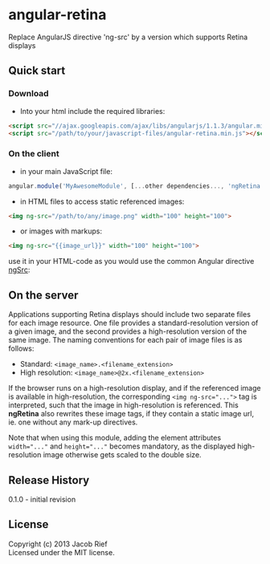 # angular-retina

Replace AngularJS directive 'ng-src' by a version which supports Retina displays

## Quick start
### Download

[min]: https://raw.github.com/jrief/angular-retina/master/dist/angular-retina.min.js
[max]: https://raw.github.com/jrief/angular-retina/master/dist/angular-retina.js

+ Into your html include the required libraries:

>
``` html
<script src="//ajax.googleapis.com/ajax/libs/angularjs/1.1.3/angular.min.js"></script>
<script src="/path/to/your/javascript-files/angular-retina.min.js"></script>
```

### On the client

+ in your main JavaScript file:
>
```javascript
angular.module('MyAwesomeModule', [...other dependencies..., 'ngRetina']);
```

+ in HTML files to access static referenced images:
>
```html
<img ng-src="/path/to/any/image.png" width="100" height="100">
```

+ or images with markups:
>
```html
<img ng-src="{{image_url}}" width="100" height="100">
```

use it in your HTML-code as you would use the common Angular directive
[ngSrc](http://docs.angularjs.org/api/ng.directive:ngSrc):


## On the server
Applications supporting Retina displays should include two separate files for
each image resource. One file provides a standard-resolution version of a given
image, and the second provides a high-resolution version of the same image.
The naming conventions for each pair of image files is as follows:
+ Standard: ```<image_name>.<filename_extension>```
+ High resolution: ```<image_name>@2x.<filename_extension>```

If the browser runs on a high-resolution display, and if the referenced image
is available in high-resolution, the corresponding ```<img ng-src="...">``` tag
is interpreted, such that the image in high-resolution is referenced.
This **ngRetina** also rewrites these image tags, if they contain a static
image url, ie. one without any mark-up directives.

Note that when using this module, adding the element attributes ```width="..."```
and ```height="..."``` becomes mandatory, as the displayed high-resolution image
otherwise gets scaled to the double size.

## Release History
0.1.0 - initial revision

## License
Copyright (c) 2013 Jacob Rief  
Licensed under the MIT license.
